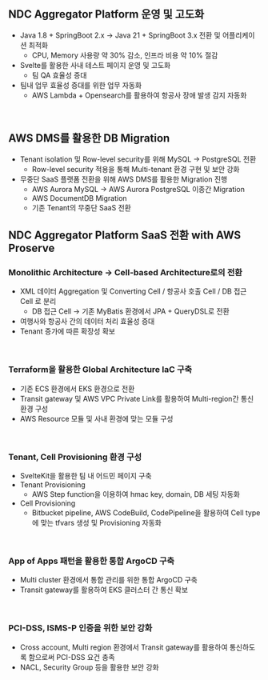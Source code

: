 ## NDC Aggregator Platform 운영 및 고도화
- Java 1.8 + SpringBoot 2.x -> Java 21 + SpringBoot 3.x 전환 및 어플리케이션 최적화
  - CPU, Memory 사용량 약 30% 감소, 인프라 비용 약 10% 절감
- Svelte를 활용한 사내 테스트 페이지 운영 및 고도화
  - 팀 QA 효율성 증대
- 팀내 업무 효율성 증대를 위한 업무 자동화
  - AWS Lambda + Opensearch를 활용하여 항공사 장애 발생 감지 자동화
<br/>

## AWS DMS를 활용한 DB Migration
- Tenant isolation 및 Row-level security를 위해 MySQL → PostgreSQL 전환
  - Row-level security 적용을 통해 Multi-tenant 환경 구현 및 보안 강화
- 무중단 SaaS 플랫폼 전환을 위해 AWS DMS를 활용한 Migration 진행
  - AWS Aurora MySQL -> AWS Aurora PostgreSQL 이종간 Migration
  - AWS DocumentDB Migration
  - 기존 Tenant의 무중단 SaaS 전환

## NDC Aggregator Platform SaaS 전환 with AWS Proserve

### Monolithic Architecture → Cell-based Architecture로의 전환
- XML 데이터 Aggregation 및 Converting Cell / 항공사 호출 Cell / DB 접근 Cell 로 분리
  - DB 접근 Cell -> 기존 MyBatis 환경에서 JPA + QueryDSL로 전환
- 여행사와 항공사 간의 데이터 처리 효율성 증대
- Tenant 증가에 따른 확장성 확보
<br/>

### Terraform을 활용한 Global Architecture IaC 구축
- 기존 ECS 환경에서 EKS 환경으로 전환
- Transit gateway 및 AWS VPC Private Link를 활용하여 Multi-region간 통신 환경 구성
- AWS Resource 모듈 및 사내 환경에 맞는 모듈 구성
<br/>

### Tenant, Cell Provisioning 환경 구성
- SvelteKit을 활용한 팀 내 어드민 페이지 구축
- Tenant Provisioning
  - AWS Step function을 이용하여 hmac key, domain, DB 세팅 자동화
- Cell Provisioning
  - Bitbucket pipeline, AWS CodeBuild, CodePipeline을 활용하여 Cell type에 맞는 tfvars 생성 및 Provisioning 자동화
<br/>

### App of Apps 패턴을 활용한 통합 ArgoCD 구축
- Multi cluster 환경에서 통합 관리를 위한 통합 ArgoCD 구축
- Transit gateway를 활용하여 EKS 클러스터 간 통신 확보
<br/>

### PCI-DSS, ISMS-P 인증을 위한 보안 강화
- Cross account, Multi region 환경에서 Transit gateway를 활용하여 통신하도록 함으로써 PCI-DSS 요건 충족
- NACL, Security Group 등을 활용한 보안 강화